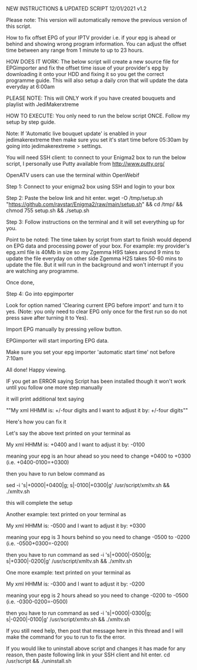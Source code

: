 NEW INSTRUCTIONS & UPDATED SCRIPT 12/01/2021 v1.2

Please note: This version will automatically remove the previous version of this script.

How to fix offset EPG of your IPTV provider i.e. if your epg is ahead or behind and showing wrong program information. You can adjust the offset time between any range from 1 minute to up to 23 hours.

HOW DOES IT WORK: The below script will create a new source file for EPGimporter and fix the offset time issue of your provider's epg by downloading it onto your HDD and fixing it so you get the correct programme guide. This will also setup a daily cron that will update the data everyday at 6:00am

PLEASE NOTE: This will ONLY work if you have created bouquets and playlist with JediMakerxtreme

HOW TO EXECUTE: You only need to run the below script ONCE. Follow my setup by step guide.

Note: If 'Automatic live bouquet update' is enabled in your jedimakerextreme then make sure you set it's start time before 05:30am by going into jedimakerextreme > settings.

You will need SSH client: to connect to your Enigma2 box to run the below script, I personally use Putty available from http://www.putty.org/

OpenATV users can use the terminal within OpenWebif

Step 1: Connect to your enigma2 box using SSH and login to your box

Step 2: Paste the below link and hit enter.
wget -O /tmp/setup.sh "https://github.com/ravstar/Enigma2/raw/main/setup.sh" && cd /tmp/ && chmod 755 setup.sh && ./setup.sh

Step 3: Follow instructions on the terminal and it will set everything up for you.

Point to be noted: The time taken by script from start to finish would depend on EPG data and processing power of your box. For example: my provider's epg.xml file is 40Mb in size so my Zgemma H9S takes around 9 mins to update the file everyday on other side Zgemma H2S takes 50-60 mins to update the file. But it will run in the background and won't interrupt if you are watching any programme.

Once done,

Step 4: Go into epgimporter

Look for option named 'Clearing current EPG before import' and turn it to yes. (Note: you only need to clear EPG only once for the first run so do not press save after turning it to Yes).

Import EPG manually by pressing yellow button.

EPGimporter will start importing EPG data.

Make sure you set your epg importer 'automatic start time' not before 7:10am

All done! Happy viewing.

IF you get an ERROR saying Script has been installed though it won't work until you follow one more step manually

it will print additional text saying

""My xml HHMM is: +/-four digits and I want to adjust it by: +/-four digits""

Here's how you can fix it

Let's say the above text printed on your terminal as

My xml HHMM is: +0400 and I want to adjust it by: -0100

meaning your epg is an hour ahead so you need to change +0400 to +0300 (i.e. +0400-0100=+0300)

then you have to run below command as 

sed -i 's|+0000|+0400|g; s|-0100|+0300|g' /usr/script/xmltv.sh && ./xmltv.sh

this will complete the setup

Another example: text printed on your terminal as

My xml HHMM is: -0500 and I want to adjust it by: +0300

meaning your epg is 3 hours behind so you need to change -0500 to -0200 (i.e. -0500+0300=-0200)

then you have to run command as sed -i 's|+0000|-0500|g; s|+0300|-0200|g' /usr/script/xmltv.sh && ./xmltv.sh

One more example: text printed on your terminal as

My xml HHMM is: -0300 and I want to adjust it by: -0200

meaning your epg is 2 hours ahead so you need to change -0200 to -0500 (i.e. -0300-0200=-0500)

then you have to run command as sed -i 's|+0000|-0300|g; s|-0200|-0100|g' /usr/script/xmltv.sh && ./xmltv.sh

If you still need help, then post that message here in this thread and I will make the command for you to run to fix the error.

If you would like to uninstall above script and changes it has made for any reason, then paste following link in your SSH client and hit enter.
cd /usr/script && ./uninstall.sh
